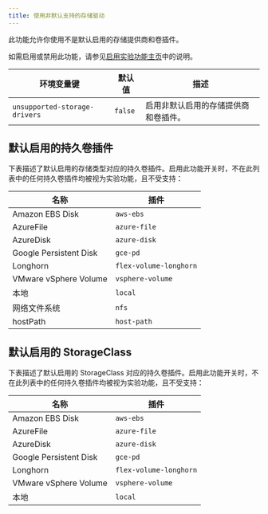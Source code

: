 ```yaml
---
title: 使用非默认支持的存储驱动
---
```


此功能允许你使用不是默认启用的存储提供商和卷插件。

如需启用或禁用此功能，请参见[启用实验功能主页](./enable-experimental-features.md)中的说明。

| 环境变量键 | 默认值 | 描述 |
---|---|---
| `unsupported-storage-drivers` | `false` | 启用非默认启用的存储提供商和卷插件。 |

## 默认启用的持久卷插件

下表描述了默认启用的存储类型对应的持久卷插件。启用此功能开关时，不在此列表中的任何持久卷插件均被视为实验功能，且不受支持：

| 名称 | 插件 |
--------|----------
| Amazon EBS Disk | `aws-ebs` |
| AzureFile | `azure-file` |
| AzureDisk | `azure-disk` |
| Google Persistent Disk | `gce-pd` |
| Longhorn | `flex-volume-longhorn` |
| VMware vSphere Volume | `vsphere-volume` |
| 本地 | `local` |
| 网络文件系统 | `nfs` |
| hostPath | `host-path` |

## 默认启用的 StorageClass

下表描述了默认启用的 StorageClass 对应的持久卷插件。启用此功能开关时，不在此列表中的任何持久卷插件均被视为实验功能，且不受支持：

| 名称 | 插件 |
--------|--------
| Amazon EBS Disk | `aws-ebs` |
| AzureFile | `azure-file` |
| AzureDisk | `azure-disk` |
| Google Persistent Disk | `gce-pd` |
| Longhorn | `flex-volume-longhorn` |
| VMware vSphere Volume | `vsphere-volume` |
| 本地 | `local` |
